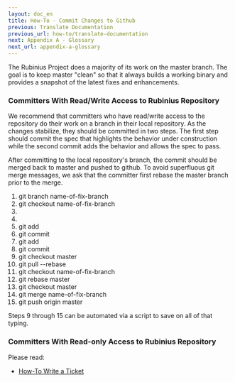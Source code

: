 ```yaml
---
layout: doc_en
title: How-To - Commit Changes to Github
previous: Translate Documentation
previous_url: how-to/translate-documentation
next: Appendix A - Glossary
next_url: appendix-a-glossary
---
```


The Rubinius Project does a majority of its work on the master
branch. The goal is to keep master "clean" so that it always builds
a working binary and provides a snapshot of the latest fixes
and enhancements.

### Committers With Read/Write Access to Rubinius Repository

We recommend that committers who have read/write access to the
repository do their work on a branch in their local repository.
As the changes stabilize, they should be committed in two steps.
The first step should commit the spec that highlights the
behavior under construction while the second commit adds the
behavior and allows the spec to pass.

After committing to the local repository's branch, the commit
should be merged back to master and pushed to github. To avoid
superfluous git merge messages, we ask that the committer first
rebase the master branch prior to the merge.

1. git branch name-of-fix-branch
2. git checkout name-of-fix-branch
3. <write the spec>
4. <write code to pass the spec>
5. git add <list of spec files>
6. git commit
7. git add <list of code files>
8. git commit
9. git checkout master
10. git pull --rebase
11. git checkout name-of-fix-branch
12. git rebase master
13. git checkout master
14. git merge name-of-fix-branch
15. git push origin master

Steps 9 through 15 can be automated via a script to save on all
of that typing.

### Committers With Read-only Access to Rubinius Repository

Please read:

  *  [How-To Write a Ticket](/doc/en/how-to/write-a-ticket)


